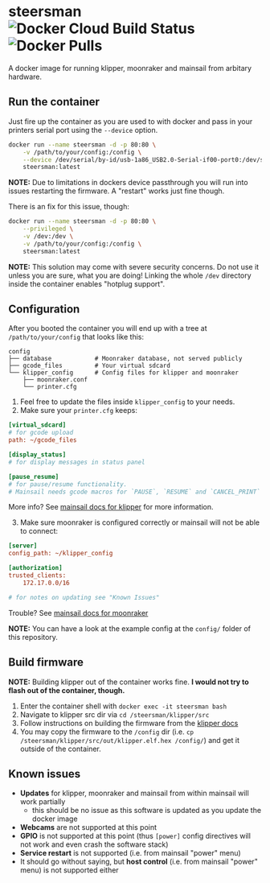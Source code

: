 # steersman ![Docker Cloud Build Status](https://img.shields.io/docker/cloud/build/voydz/steersman) ![Docker Pulls](https://img.shields.io/docker/pulls/voydz/steersman)
A docker image for running klipper, moonraker and mainsail from arbitary hardware.

## Run the container
Just fire up the container as you are used to with docker and pass in your printers serial port using the `--device` option.

```bash
docker run --name steersman -d -p 80:80 \
    -v /path/to/your/config:/config \
    --device /dev/serial/by-id/usb-1a86_USB2.0-Serial-if00-port0:/dev/serial/by-id/usb-1a86_USB2.0-Serial-if00-port0 \
    steersman:latest
```

**NOTE:** Due to limitations in dockers device passthrough you will run into issues restarting the firmware. A "restart" works just fine though.

There is an fix for this issue, though:

```bash
docker run --name steersman -d -p 80:80 \
    --privileged \
    -v /dev:/dev \
    -v /path/to/your/config:/config \
    steersman:latest
```

**NOTE:** This solution may come with severe security concerns. Do not use it unless you are sure, what you are doing! Linking the whole `/dev` directory inside the container enables "hotplug support".

## Configuration
After you booted the container you will end up with a tree at `/path/to/your/config` that looks like this:
```
config
├── database            # Moonraker database, not served publicly
├── gcode_files         # Your virtual sdcard
└── klipper_config      # Config files for klipper and moonraker
    ├── moonraker.conf
    └── printer.cfg
```

1. Feel free to update the files inside `klipper_config`  to your needs.
2. Make sure your `printer.cfg` keeps:
```ini
[virtual_sdcard]
# for gcode upload
path: ~/gcode_files 

[display_status]
# for display messages in status panel

[pause_resume]
# for pause/resume functionality. 
# Mainsail needs gcode macros for `PAUSE`, `RESUME` and `CANCEL_PRINT` to make the buttons work.
```
More info? See [mainsail docs for klipper](https://docs.mainsail.xyz/setup/manual-setup/klipper) for more information.

3. Make sure moonraker is configured correctly or mainsail will not be able to connect:
```ini
[server]
config_path: ~/klipper_config

[authorization]
trusted_clients:
    172.17.0.0/16

# for notes on updating see "Known Issues"
```
Trouble? See [mainsail docs for moonraker](https://docs.mainsail.xyz/setup/manual-setup/moonraker#configuration)

**NOTE:** You can have a look at the example config at the `config/` folder of this repository.

## Build firmware
**NOTE:** Building klipper out of the container works fine. **I would not try to flash out of the container, though.**

1. Enter the container shell with `docker exec -it steersman bash`
2. Navigate to klipper src dir via `cd /steersman/klipper/src`
3. Follow instructions on building the firmware from the [klipper docs](https://www.klipper3d.org/Installation.html#building-and-flashing-the-micro-controller)
4. You may copy the firmware to the `/config` dir (i.e. `cp /steersman/klipper/src/out/klipper.elf.hex /config/`) and get it outside of the container.

## Known issues
* **Updates** for klipper, moonraker and mainsail from within mainsail will work partially
    * this should be no issue as this software is updated as you update the docker image 
* **Webcams** are not supported at this point
* **GPIO** is not supported at this point (thus `[power]` config directives will not work and even crash the software stack)
* **Service restart** is not supported (i.e. from mainsail "power" menu)
* It should go without saying, but **host control** (i.e. from mainsail "power" menu) is not supported either 